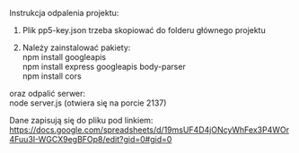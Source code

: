 Instrukcja odpalenia projektu:

1. Plik pp5-key.json trzeba skopiować do folderu głównego projektu
   
2. Należy zainstalować pakiety:  
npm install googleapis  
npm install express googleapis body-parser  
npm install cors  

oraz odpalić serwer:  
node server.js (otwiera się na porcie 2137)  

Dane zapisują się do pliku pod linkiem: https://docs.google.com/spreadsheets/d/19msUF4D4jONcyWhFex3P4WOr4Fuu3I-WGCX9egBFOp8/edit?gid=0#gid=0
